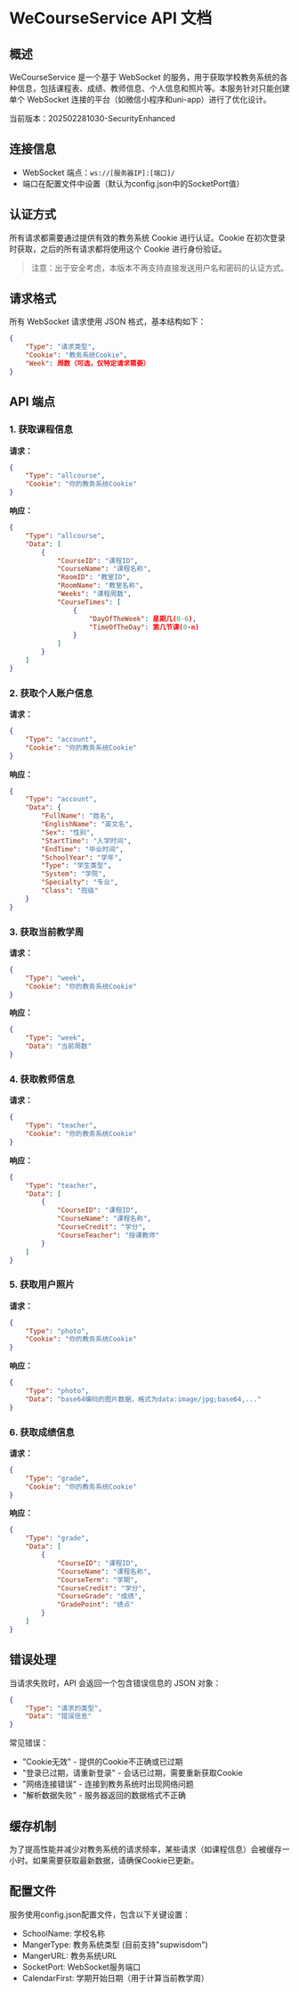 # WeCourseService API 文档

## 概述

WeCourseService 是一个基于 WebSocket 的服务，用于获取学校教务系统的各种信息，包括课程表、成绩、教师信息、个人信息和照片等。本服务针对只能创建单个 WebSocket 连接的平台（如微信小程序和uni-app）进行了优化设计。

当前版本：202502281030-SecurityEnhanced

## 连接信息

- WebSocket 端点：`ws://[服务器IP]:[端口]/`
- 端口在配置文件中设置（默认为config.json中的SocketPort值）

## 认证方式

所有请求都需要通过提供有效的教务系统 Cookie 进行认证。Cookie 在初次登录时获取，之后的所有请求都将使用这个 Cookie 进行身份验证。

> 注意：出于安全考虑，本版本不再支持直接发送用户名和密码的认证方式。

## 请求格式

所有 WebSocket 请求使用 JSON 格式，基本结构如下：

```json
{
    "Type": "请求类型",
    "Cookie": "教务系统Cookie",
    "Week": 周数（可选，仅特定请求需要）
}
```

## API 端点

### 1. 获取课程信息

**请求：**
```json
{
    "Type": "allcourse",
    "Cookie": "你的教务系统Cookie"
}
```

**响应：**
```json
{
    "Type": "allcourse",
    "Data": [
        {
            "CourseID": "课程ID",
            "CourseName": "课程名称",
            "RoomID": "教室ID",
            "RoomName": "教室名称",
            "Weeks": "课程周数",
            "CourseTimes": [
                {
                    "DayOfTheWeek": 星期几(0-6),
                    "TimeOfTheDay": 第几节课(0-n)
                }
            ]
        }
    ]
}
```

### 2. 获取个人账户信息

**请求：**
```json
{
    "Type": "account",
    "Cookie": "你的教务系统Cookie"
}
```

**响应：**
```json
{
    "Type": "account",
    "Data": {
        "FullName": "姓名",
        "EnglishName": "英文名",
        "Sex": "性别",
        "StartTime": "入学时间",
        "EndTime": "毕业时间",
        "SchoolYear": "学年",
        "Type": "学生类型",
        "System": "学院",
        "Specialty": "专业",
        "Class": "班级"
    }
}
```

### 3. 获取当前教学周

**请求：**
```json
{
    "Type": "week",
    "Cookie": "你的教务系统Cookie"
}
```

**响应：**
```json
{
    "Type": "week",
    "Data": "当前周数"
}
```

### 4. 获取教师信息

**请求：**
```json
{
    "Type": "teacher",
    "Cookie": "你的教务系统Cookie"
}
```

**响应：**
```json
{
    "Type": "teacher",
    "Data": [
        {
            "CourseID": "课程ID",
            "CourseName": "课程名称",
            "CourseCredit": "学分",
            "CourseTeacher": "授课教师"
        }
    ]
}
```

### 5. 获取用户照片

**请求：**
```json
{
    "Type": "photo",
    "Cookie": "你的教务系统Cookie"
}
```

**响应：**
```json
{
    "Type": "photo",
    "Data": "base64编码的图片数据，格式为data:image/jpg;base64,..."
}
```

### 6. 获取成绩信息

**请求：**
```json
{
    "Type": "grade",
    "Cookie": "你的教务系统Cookie"
}
```

**响应：**
```json
{
    "Type": "grade",
    "Data": [
        {
            "CourseID": "课程ID",
            "CourseName": "课程名称",
            "CourseTerm": "学期",
            "CourseCredit": "学分",
            "CourseGrade": "成绩",
            "GradePoint": "绩点"
        }
    ]
}
```

## 错误处理

当请求失败时，API 会返回一个包含错误信息的 JSON 对象：

```json
{
    "Type": "请求的类型",
    "Data": "错误信息"
}
```

常见错误：
- "Cookie无效" - 提供的Cookie不正确或已过期
- "登录已过期，请重新登录" - 会话已过期，需要重新获取Cookie
- "网络连接错误" - 连接到教务系统时出现网络问题
- "解析数据失败" - 服务器返回的数据格式不正确

## 缓存机制

为了提高性能并减少对教务系统的请求频率，某些请求（如课程信息）会被缓存一小时。如果需要获取最新数据，请确保Cookie已更新。

## 配置文件

服务使用config.json配置文件，包含以下关键设置：
- SchoolName: 学校名称
- MangerType: 教务系统类型 (目前支持"supwisdom")
- MangerURL: 教务系统URL
- SocketPort: WebSocket服务端口
- CalendarFirst: 学期开始日期（用于计算当前教学周）